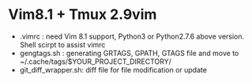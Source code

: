 # Vim8.1 + Tmux 2.9vim 
- .vimrc : need Vim 8.1 support, Python3 or Python2.7.6 above version.
Shell scirpt to assist vimrc
- gengtags.sh : generating GRTAGS, GPATH, GTAGS file and move to ~/.cache/tags/$YOUR_PROJECT_DIRECTORY/
- git_diff_wrapper.sh: diff file for file modification or update
